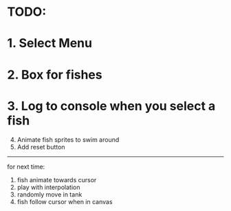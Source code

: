 # TODO:

# 1. Select Menu
# 2. Box for fishes
# 3. Log to console when you select a fish
4. Animate fish sprites to swim around
5. Add reset button



---
for next time:
1. fish animate towards cursor
2. play with interpolation
3. randomly move in tank
4. fish follow cursor when in canvas
